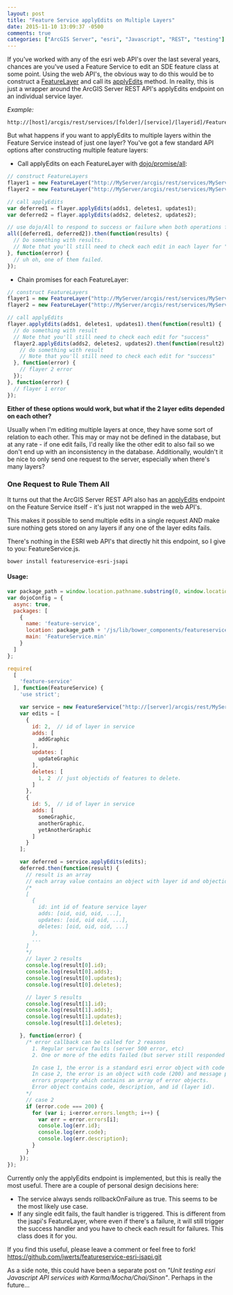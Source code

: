 ```yaml
---
layout: post
title: "Feature Service applyEdits on Multiple Layers"
date: 2015-11-10 13:09:37 -0500
comments: true
categories: ["ArcGIS Server", "esri", "Javascript", "REST", "testing"]
---
```


If you've worked with any of the esri web API's over the last several years, chances are you've used a Feature Service to edit an SDE feature class at some point.  Using the web API's, the obvious way to do this would be to construct a <a href="https://developers.arcgis.com/javascript/jsapi/featurelayer-amd.html">FeatureLayer</a> and call its <a href="https://developers.arcgis.com/javascript/jsapi/featurelayer-amd.html#applyedits">applyEdits</a> method.  In reality, this is just a wrapper around the ArcGIS Server REST API's applyEdits endpoint on an individual service layer.  

*Example:*

```
http://[host]/arcgis/rest/services/[folder]/[service]/[layerid]/FeatureServer/applyEdits
```

But what happens if you want to applyEdits to multiple layers within the Feature Service instead of just one layer?  You've got a few standard API options after constructing multiple feature layers:

- Call applyEdits on each FeatureLayer with <a href="https://dojotoolkit.org/api/?qs=1.10/dojo/promise/all">dojo/promise/all</a>:

```js
// construct FeatureLayers
flayer1 = new FeatureLayer("http://MyServer/arcgis/rest/services/MyServiceFolder/MyService/0");
flayer2 = new FeatureLayer("http://MyServer/arcgis/rest/services/MyServiceFolder/MyService/1");

// call applyEdits
var deferred1 = flayer.applyEdits(adds1, deletes1, updates1);
var deferred2 = flayer.applyEdits(adds2, deletes2, updates2);

// use dojo/All to respond to success or failure when both operations finish
all([deferred1, deferred2]).then(function(results) {
  // Do something with results.
  // Note that you'll still need to check each edit in each layer for "success"
}, function(error) {
  // uh oh, one of them failed.  
});
```

- Chain promises for each FeatureLayer:

```js
// construct FeatureLayers
flayer1 = new FeatureLayer("http://MyServer/arcgis/rest/services/MyServiceFolder/MyService/0");
flayer2 = new FeatureLayer("http://MyServer/arcgis/rest/services/MyServiceFolder/MyService/1");

// call applyEdits
flayer.applyEdits(adds1, deletes1, updates1).then(function(result1) {
  // do something with result
  // Note that you'll still need to check each edit for "success"
  flayer2.applyEdits(adds2, deletes2, updates2).then(function(result2) {
    // do something with result
    // Note that you'll still need to check each edit for "success"
  }, function(error) {
    // flayer 2 error
  });
}, function(error) {
  // flayer 1 error
});
```

**Either of these options would work, but what if the 2 layer edits depended on each other?**    

Usually when I'm editing multiple layers at once, they have some sort of relation to each other.  This may or may not be defined in the database, but at any rate - if one edit fails, I'd really like the other edit to also fail so we don't end up with an inconsistency in the database.  Additionally, wouldn't it be nice to only send one request to the server, especially when there's many layers?

### One Request to Rule Them All

It turns out that the ArcGIS Server REST API also has an <a href="http://resources.arcgis.com/en/help/rest/apiref/fsserviceedits.html">applyEdits</a> endpoint on the Feature Service itself - it's just not wrapped in the web API's.

This makes it possible to send multiple edits in a single request AND make sure nothing gets stored on any layers if any one of the layer edits fails.

There's nothing in the ESRI web API's that directly hit this endpoint, so I give to you: FeatureService.js.

```
bower install featureservice-esri-jsapi
```

#### Usage:

```js
var package_path = window.location.pathname.substring(0, window.location.pathname.lastIndexOf('/'));
var dojoConfig = {
  async: true,
  packages: [
    {
      name: 'feature-service',
      location: package_path + '/js/lib/bower_components/featureservice-esri-jsapi/dist',
      main: 'FeatureService.min'
    }
  ]
};

require(
  [
    'feature-service'
  ], function(FeatureService) {
    'use strict';

    var service = new FeatureService("http://[server]/arcgis/rest/MyService");
    var edits = [
      {
        id: 2,  // id of layer in service
        adds: [
          addGraphic
        ],
        updates: [
          updateGraphic
        ],
        deletes: [
          1, 2  // just objectids of features to delete.
        ]
      },
      {
        id: 5,  // id of layer in service
        adds: [
          someGraphic,
          anotherGraphic,
          yetAnotherGraphic
        ]
      }
    ];

    var deferred = service.applyEdits(edits);
    deferred.then(function(result) {
      // result is an array
      // each array value contains an object with layer id and objectids of successful edits:
      /*
      [
        {
          id: int id of feature service layer
          adds: [oid, oid, oid, ...],
          updates: [oid, oid oid, ...],
          deletes: [oid, oid, oid, ...]
        },
        ...
      ]
      */
      // layer 2 results
      console.log(result[0].id);
      console.log(result[0].adds);
      console.log(result[0].updates);
      console.log(result[0].deletes);

      // layer 5 results
      console.log(result[1].id);
      console.log(result[1].adds);
      console.log(result[1].updates);
      console.log(result[1].deletes);

    }, function(error) {
      /* error callback can be called for 2 reasons
        1. Regular service faults (server 500 error, etc)
        2. One or more of the edits failed (but server still responded with 200)

        In case 1, the error is a standard esri error object with code and message.
        In case 2, the error is an object with code (200) and message plus an additional
        errors property which contains an array of error objects.
        Error object contains code, description, and id (layer id).
      */
      // case 2
      if (error.code === 200) {
        for (var i; i<error.errors.length; i++) {
          var err = error.errors[i];
          console.log(err.id);
          console.log(err.code);
          console.log(err.description);
        }
      }
    });
});

```

Currently only the applyEdits endpoint is implemented, but this is really the most useful.  There are a couple of personal design decisions here:

- The service always sends rollbackOnFailure as true.  This seems to be the most likely use case.
- If any single edit fails, the fault handler is triggered.  This is different from the jsapi's FeatureLayer, where even if there's a failure, it will still trigger the success handler and you have to check each result for failures.  This class does it for you.

If you find this useful, please leave a comment or feel free to fork!    
https://github.com/jwerts/featureservice-esri-jsapi.git

As a side note, this could have been a separate post on _"Unit testing esri Javascript API services with Karma/Mocha/Chai/Sinon"_.  Perhaps in the future...
